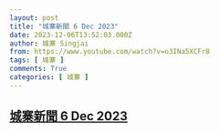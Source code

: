 ```yaml
---
layout: post
title: "城寨新聞 6 Dec 2023"
date: 2023-12-06T13:52:03.000Z
author: 城寨 Singjai
from: https://www.youtube.com/watch?v=o3INa5XCFr8
tags: [ 城寨 ]
comments: True
categories: [ 城寨 ]
---
```

<!--1701870723000-->
[城寨新聞 6 Dec 2023](https://www.youtube.com/watch?v=o3INa5XCFr8)
------

<div>

</div>
